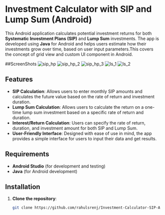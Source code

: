# Investment Calculator with SIP and Lump Sum (Android)

This Android application calculates potential investment returns for both **Systematic Investment Plans (SIP)** and **Lump Sum** investments. The app is developed using **Java** for Android and helps users estimate how their investments grow over time, based on user input parameters.This covers the concept of grid view and custom UI component in Android.

##ScreenShots
![sip_hp](https://github.com/user-attachments/assets/60f130d5-5182-40fd-9229-41da4b13243a)
![sip_hp_2](https://github.com/user-attachments/assets/a29ed797-fd31-418d-b4a2-bb5724b1ecd7)
![sip_hp_3](https://github.com/user-attachments/assets/e6bf231e-c09f-4c1f-ae95-b7554151b018)
![ls_1](https://github.com/user-attachments/assets/b2825f6f-4deb-4c05-8013-ab42b72c8a51)
![ls_2](https://github.com/user-attachments/assets/3bde990f-7f49-4144-8e19-a6fbec98814d)


## Features

- **SIP Calculation**: Allows users to enter monthly SIP amounts and calculates the future value based on the rate of return and investment duration.
- **Lump Sum Calculation**: Allows users to calculate the return on a one-time lump sum investment based on a specific rate of return and duration.
- **Interest/Return Calculation**: Users can specify the rate of return, duration, and investment amount for both SIP and Lump Sum.
- **User-Friendly Interface**: Designed with ease of use in mind, the app provides a simple interface for users to input their data and get results.

## Requirements

- **Android Studio** (for development and testing)
- **Java** (for Android development)


## Installation

1. **Clone the repository**:

   ```bash
   git clone https://github.com/rahulsrenj/Investment-Calculator-SIP-Android-App.git

